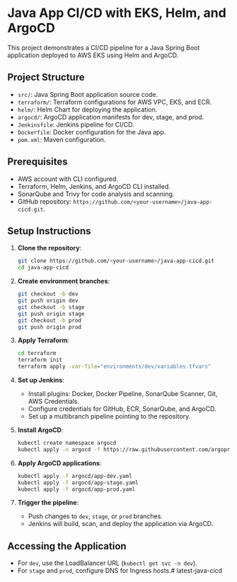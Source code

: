 # Java App CI/CD with EKS, Helm, and ArgoCD

This project demonstrates a CI/CD pipeline for a Java Spring Boot application deployed to AWS EKS using Helm and ArgoCD.

## Project Structure
- `src/`: Java Spring Boot application source code.
- `terraform/`: Terraform configurations for AWS VPC, EKS, and ECR.
- `helm/`: Helm Chart for deploying the application.
- `argocd/`: ArgoCD application manifests for dev, stage, and prod.
- `Jenkinsfile`: Jenkins pipeline for CI/CD.
- `Dockerfile`: Docker configuration for the Java app.
- `pom.xml`: Maven configuration.

## Prerequisites
- AWS account with CLI configured.
- Terraform, Helm, Jenkins, and ArgoCD CLI installed.
- SonarQube and Trivy for code analysis and scanning.
- GitHub repository: `https://github.com/<your-username>/java-app-cicd.git`.

## Setup Instructions
1. **Clone the repository**:
   ```bash
   git clone https://github.com/<your-username>/java-app-cicd.git
   cd java-app-cicd
   ```

2. **Create environment branches**:
   ```bash
   git checkout -b dev
   git push origin dev
   git checkout -b stage
   git push origin stage
   git checkout -b prod
   git push origin prod
   ```

3. **Apply Terraform**:
   ```bash
   cd terraform
   terraform init
   terraform apply -var-file="environments/dev/variables.tfvars"
   ```

4. **Set up Jenkins**:
   - Install plugins: Docker, Docker Pipeline, SonarQube Scanner, Git, AWS Credentials.
   - Configure credentials for GitHub, ECR, SonarQube, and ArgoCD.
   - Set up a multibranch pipeline pointing to the repository.

5. **Install ArgoCD**:
   ```bash
   kubectl create namespace argocd
   kubectl apply -n argocd -f https://raw.githubusercontent.com/argoproj/argo-cd/stable/manifests/install.yaml
   ```

6. **Apply ArgoCD applications**:
   ```bash
   kubectl apply -f argocd/app-dev.yaml
   kubectl apply -f argocd/app-stage.yaml
   kubectl apply -f argocd/app-prod.yaml
   ```

7. **Trigger the pipeline**:
   - Push changes to `dev`, `stage`, or `prod` branches.
   - Jenkins will build, scan, and deploy the application via ArgoCD.

## Accessing the Application
- For `dev`, use the LoadBalancer URL (`kubectl get svc -n dev`).
- For `stage` and `prod`, configure DNS for Ingress hosts.# latest-java-cicd
